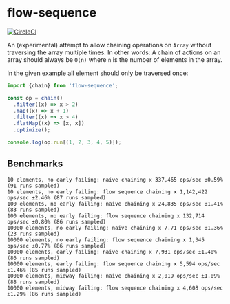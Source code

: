 # flow-sequence

[![CircleCI](https://circleci.com/gh/agrafix/flow-sequence.svg?style=svg)](https://circleci.com/gh/agrafix/flow-sequence)

An (experimental) attempt to allow chaining operations on `Array` without traversing the array
multiple times. In other words: A chain of actions on an array should always be `O(n)` where `n` is
the number of elements in the array.

In the given example all element should only be traversed once:

```javascript
import {chain} from 'flow-sequence';

const op = chain()
  .filter((x) => x > 2)
  .map((x) => x + 1)
  .filter((x) => x > 4)
  .flatMap((x) => [x, x])
  .optimize();

console.log(op.run[(1, 2, 3, 4, 5)]);
```

## Benchmarks

```
10 elements, no early failing: naive chaining x 337,465 ops/sec ±0.59% (91 runs sampled)
10 elements, no early failing: flow sequence chaining x 1,142,422 ops/sec ±2.46% (87 runs sampled)
100 elements, no early failing: naive chaining x 24,835 ops/sec ±1.41% (83 runs sampled)
100 elements, no early failing: flow sequence chaining x 132,714 ops/sec ±0.80% (86 runs sampled)
10000 elements, no early failing: naive chaining x 7.71 ops/sec ±1.36% (23 runs sampled)
10000 elements, no early failing: flow sequence chaining x 1,345 ops/sec ±0.77% (86 runs sampled)
10000 elements, early failing: naive chaining x 7,931 ops/sec ±1.40% (86 runs sampled)
10000 elements, early failing: flow sequence chaining x 5,594 ops/sec ±1.46% (85 runs sampled)
10000 elements, midway failing: naive chaining x 2,019 ops/sec ±1.09% (88 runs sampled)
10000 elements, midway failing: flow sequence chaining x 4,608 ops/sec ±1.29% (86 runs sampled)
```
